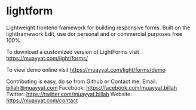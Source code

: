 # lightform
Lightweight frontend framework for building responsive forms. Built on the lightframework
Edit, use dor personal and or commercial purposes free 100%.

To download a customized version of LightForms visit https://muayyat.com/light/forms/

To view demo online visit https://muayyat.com/light/forms/demo

Contributing is easy, do so from Github or Contact me:
Email: billah@muayyat.com
Facebook: https://facebook.com/muayyat.billah
Twitter: https://twitter.com/muayyat.billah
Website: https://muayyat.com/contact
